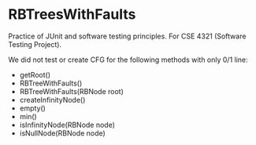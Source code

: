 # RBTreesWithFaults
Practice of JUnit and software testing principles. For CSE 4321 (Software Testing Project).

We did not test or create CFG for the following methods with only 0/1 line:
* getRoot()
* RBTreeWithFaults()
* RBTreeWithFaults(RBNode root)
* createInfinityNode()
* empty()
* min()
* isInfinityNode(RBNode node)
* isNullNode(RBNode node)
